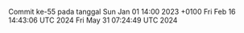 Commit ke-55 pada tanggal Sun Jan 01 14:00 2023 +0100
Fri Feb 16 14:43:06 UTC 2024
Fri May 31 07:24:49 UTC 2024
